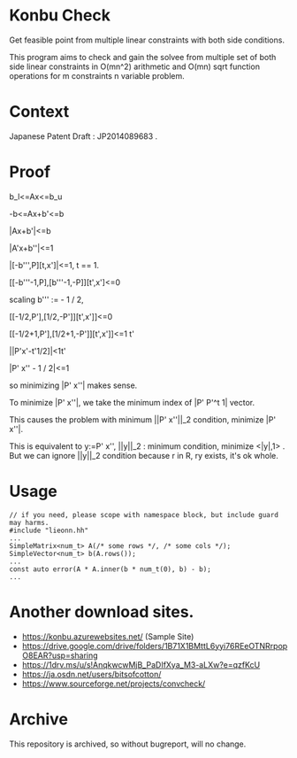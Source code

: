 # Konbu Check
Get feasible point from multiple linear constraints with both side conditions.

This program aims to check and gain the solvee from multiple set of both side linear constraints in O(mn^2) arithmetic and O(mn) sqrt function operations for m constraints n variable problem.

# Context
Japanese Patent Draft : JP2014089683 . 

# Proof
b_l&lt;=Ax&lt;=b_u

-b&lt;=Ax+b'&lt;=b

|Ax+b'|&lt;=b

|A'x+b''|&lt;=1

|\[-b''',P\]\[t,x'\]|&lt;=1, t == 1.

\[\[-b'''-1,P\],\[b'''-1,-P\]\]\[t',x'\]&lt;=0

scaling b''' := - 1 / 2,

\[\[-1/2,P'\],\[1/2,-P'\]\]\[t',x'\]\]&lt;=0

\[\[-1/2+1,P'\],\[1/2+1,-P'\]\]\[t',x'\]\]&lt;=1 t'

||P'x'-t'1/2\]|&lt;1t'

|P' x'' - 1 / 2|&lt;=1

so minimizing |P' x''| makes sense.

To minimize |P' x''|, we take the minimum index of |P' P'^t 1| vector.

This causes the problem with minimum ||P' x''||_2 condition, minimize |P' x''|.

This is equivalent to y:=P' x'', ||y||_2 : minimum condition, minimize &lt;|y|,1&gt; . But we can ignore ||y||_2 condition because r in R, ry exists, it's ok whole.

# Usage
    // if you need, please scope with namespace block, but include guard may harms.
    #include "lieonn.hh"
    ...
    SimpleMatrix<num_t> A(/* some rows */, /* some cols */);
    SimpleVector<num_t> b(A.rows());
    ...
    const auto error(A * A.inner(b * num_t(0), b) - b);
    ...

# Another download sites.
* https://konbu.azurewebsites.net/ (Sample Site)
* https://drive.google.com/drive/folders/1B71X1BMttL6yyi76REeOTNRrpopO8EAR?usp=sharing
* https://1drv.ms/u/s!AnqkwcwMjB_PaDIfXya_M3-aLXw?e=qzfKcU
* https://ja.osdn.net/users/bitsofcotton/
* https://www.sourceforge.net/projects/convcheck/

# Archive
This repository is archived, so without bugreport, will no change.

